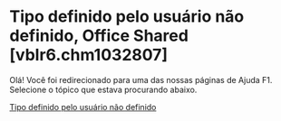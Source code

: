 
# Tipo definido pelo usuário não definido, Office Shared [vblr6.chm1032807]

Olá! Você foi redirecionado para uma das nossas páginas de Ajuda F1. Selecione o tópico que estava procurando abaixo.

[Tipo definido pelo usuário não definido](http://msdn.microsoft.com/library/60e0da5e-c498-7a2f-46c6-c09d59fc607a%28Office.15%29.aspx)
